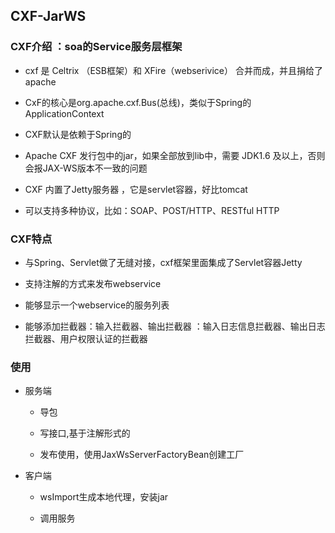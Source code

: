 ## CXF-JarWS

###  CXF介绍 ：soa的Service服务层框架

   * cxf 是 Celtrix （ESB框架）和 XFire（webserivice） 合并而成，并且捐给了apache  
   
   * CxF的核心是org.apache.cxf.Bus(总线)，类似于Spring的 ApplicationContext
   
   * CXF默认是依赖于Spring的
   
   * Apache CXF 发行包中的jar，如果全部放到lib中，需要 JDK1.6 及以上，否则会报JAX-WS版本不一致的问题
   
   * CXF 内置了Jetty服务器 ，它是servlet容器，好比tomcat
   
   * 可以支持多种协议，比如：SOAP、POST/HTTP、RESTful HTTP

### CXF特点

   * 与Spring、Servlet做了无缝对接，cxf框架里面集成了Servlet容器Jetty 
  
   * 支持注解的方式来发布webservice
   
   * 能够显示一个webservice的服务列表
   
   * 能够添加拦截器：输入拦截器、输出拦截器 ：输入日志信息拦截器、输出日志拦截器、用户权限认证的拦截器
 
### 使用

* 服务端

    - 导包
    
    - 写接口,基于注解形式的
    
    - 发布使用，使用JaxWsServerFactoryBean创建工厂
    
* 客户端 
    
    - wsImport生成本地代理，安装jar
    
    - 调用服务